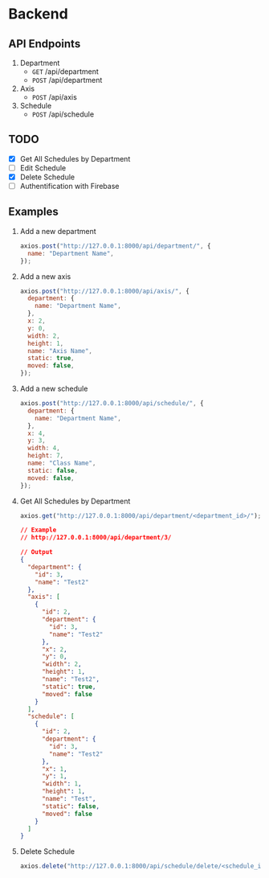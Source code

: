 # Backend

## API Endpoints

1. Department
   - `GET` /api/department
   - `POST` /api/department
2. Axis
   - `POST` /api/axis
3. Schedule
   - `POST` /api/schedule

## TODO

- [x] Get All Schedules by Department
- [ ] Edit Schedule
- [x] Delete Schedule
- [ ] Authentification with Firebase

## Examples

1. Add a new department

   ```js
   axios.post("http://127.0.0.1:8000/api/department/", {
     name: "Department Name",
   });
   ```

2. Add a new axis

   ```js
   axios.post("http://127.0.0.1:8000/api/axis/", {
     department: {
       name: "Department Name",
     },
     x: 2,
     y: 0,
     width: 2,
     height: 1,
     name: "Axis Name",
     static: true,
     moved: false,
   });
   ```

3. Add a new schedule

   ```js
   axios.post("http://127.0.0.1:8000/api/schedule/", {
     department: {
       name: "Department Name",
     },
     x: 4,
     y: 3,
     width: 4,
     height: 7,
     name: "Class Name",
     static: false,
     moved: false,
   });
   ```

4. Get All Schedules by Department

   ```js
   axios.get("http://127.0.0.1:8000/api/department/<department_id>/");
   ```

   ```json
   // Example
   // http://127.0.0.1:8000/api/department/3/

   // Output
   {
     "department": {
       "id": 3,
       "name": "Test2"
     },
     "axis": [
       {
         "id": 2,
         "department": {
           "id": 3,
           "name": "Test2"
         },
         "x": 2,
         "y": 0,
         "width": 2,
         "height": 1,
         "name": "Test2",
         "static": true,
         "moved": false
       }
     ],
     "schedule": [
       {
         "id": 2,
         "department": {
           "id": 3,
           "name": "Test2"
         },
         "x": 1,
         "y": 1,
         "width": 1,
         "height": 1,
         "name": "Test",
         "static": false,
         "moved": false
       }
     ]
   }
   ```

5. Delete Schedule

   ```js
   axios.delete("http://127.0.0.1:8000/api/schedule/delete/<schedule_id>/");
   ```
